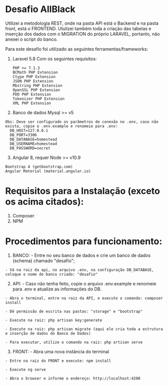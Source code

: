 # Desafio AllBlack

Utilizei a metodologia REST, onde na pasta API está o Backend  e na pasta front, está o FRONTEND.
Utulizei também toda a criação das tabelas e inserção dos dados com o MIGRATION do próprio LARAVEL, portanto, não anexei o script do banco.

Para este desafio foi utilizado as seguintes ferramentas/frameworks:

  1) Laravel 5.8
    Com os seguintes requisitos:
      ```
      PHP >= 7.1.3
      BCMath PHP Extension
      Ctype PHP Extension
      JSON PHP Extension
      Mbstring PHP Extension
      OpenSSL PHP Extension
      PDO PHP Extension
      Tokenizer PHP Extension
      XML PHP Extension
      ```

  2) Banco de dados Mysql >= v5

    Obs: Deve ser configurado os parâmetros de conexão no .env, caso não exista, copie o .env.example e renomeie para .env: 
      DB_HOST=127.0.0.1
      DB_PORT=3306
      DB_DATABASE=homestead
      DB_USERNAME=homestead
      DB_PASSWORD=secret
      
  3) Angular 8, requer Node >= v10.9
  
    Bootstrap 4 (getbootstrap.com)
    Angular Material (material.angular.io)
      
# Requisitos para a Instalação (exceto os acima citados):
  1) Composer
  2) NPM 
      
# Procedimentos para funcionamento:
  1) BANCO:
    - Entre no seu banco de dados e crie um banco de dados (schema) chamado "desafio";
    
    - Vá na raiz da api, no arquivo .env, na configuração DB_DATABASE, coloque o nome do banco criado: "desafio"
    
  2) API:
    - Caso não tenha feito, copie o arquivo .env.example e renomeie para .env e atualize as informações do DB.
    
    - Abra o terminal, entre na raiz da API, e execute o comando: composer install
    
    - Dê permissão de escrita nas pastas: "storage" e "bootstrap"
    
    - Execute na raiz: php artisan key:generate
    
    - Execute na raiz: php artisan migrate (aqui ele cria toda a estrutura e inserção de dados do Banco de Dados)
    
    - Para executar, utilize o comando na raiz: php artisan serve
    
  3) FRONT:
    - Abra uma nova instância do terminal
    
    - Entre na raiz do FRONT e execute: npm install
    
    - Execute ng serve
    
    - Abra o browser e informe o endereço: http://localhost:4200
    
  
